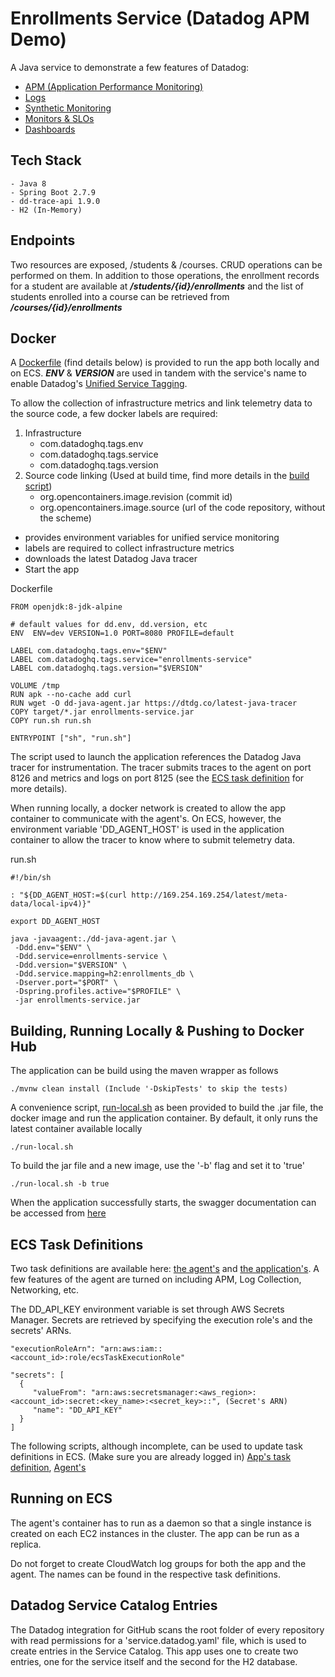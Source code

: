 # Enrollments Service (Datadog APM Demo)
A Java service to demonstrate a few features of Datadog:
- [APM (Application Performance Monitoring)](https://docs.datadoghq.com/tracing/)
- [Logs](https://docs.datadoghq.com/logs/)
- [Synthetic Monitoring](https://docs.datadoghq.com/synthetics/)
- [Monitors & SLOs](https://docs.datadoghq.com/dashboards/widgets/slo)
- [Dashboards](https://docs.datadoghq.com/dashboards)
## Tech Stack
    - Java 8
    - Spring Boot 2.7.9
    - dd-trace-api 1.9.0
    - H2 (In-Memory)

## Endpoints
Two resources are exposed, /students & /courses. CRUD operations can be performed on them.
In addition to those operations, the enrollment records for a student are available at ***/students/{id}/enrollments***
and the list of students enrolled into a course can be retrieved from ***/courses/{id}/enrollments***

## Docker

A [Dockerfile](Dockerfile) (find details below) is provided to run the app both locally and on ECS.
***ENV*** & ***VERSION*** are used in tandem with the service's name to enable Datadog's [Unified Service Tagging](https://docs.datadoghq.com/getting_started/tagging/unified_service_tagging/).

To allow the collection of infrastructure metrics and link telemetry data to the source code, a few docker labels are required:
    
1. Infrastructure
   - com.datadoghq.tags.env
   - com.datadoghq.tags.service
   - com.datadoghq.tags.version
2. Source code linking (Used at build time, find more details in the [build script](push-image.sh))
   - org.opencontainers.image.revision (commit id)
   - org.opencontainers.image.source (url of the code repository, without the scheme)
    
- provides environment variables for unified service monitoring
- labels are required to collect infrastructure metrics
- downloads the latest Datadog Java tracer
- Start the app

Dockerfile
```
FROM openjdk:8-jdk-alpine

# default values for dd.env, dd.version, etc
ENV  ENV=dev VERSION=1.0 PORT=8080 PROFILE=default

LABEL com.datadoghq.tags.env="$ENV"
LABEL com.datadoghq.tags.service="enrollments-service"
LABEL com.datadoghq.tags.version="$VERSION"

VOLUME /tmp
RUN apk --no-cache add curl
RUN wget -O dd-java-agent.jar https://dtdg.co/latest-java-tracer
COPY target/*.jar enrollments-service.jar
COPY run.sh run.sh

ENTRYPOINT ["sh", "run.sh"]
```
The script used to launch the application references the Datadog Java tracer for instrumentation.
The tracer submits traces to the agent on port 8126 and metrics and logs on port 8125 (see the [ECS task definition](ecs-task-definitions/datadog-agent-ecs.json) for more details).

When running locally, a docker network is created to allow the app container to communicate with the agent's.
On ECS, however, the environment variable 'DD_AGENT_HOST' is used in the application container to allow the tracer to know where to submit telemetry data.

run.sh

```
#!/bin/sh

: "${DD_AGENT_HOST:=$(curl http://169.254.169.254/latest/meta-data/local-ipv4)}"

export DD_AGENT_HOST

java -javaagent:./dd-java-agent.jar \
 -Ddd.env="$ENV" \
 -Ddd.service=enrollments-service \
 -Ddd.version="$VERSION" \
 -Ddd.service.mapping=h2:enrollments_db \
 -Dserver.port="$PORT" \
 -Dspring.profiles.active="$PROFILE" \
 -jar enrollments-service.jar
```

## Building, Running Locally & Pushing to Docker Hub

The application can be build using the maven wrapper as follows

```
./mvnw clean install (Include '-DskipTests' to skip the tests)
```

A convenience script, [run-local.sh](run-local.sh) as been provided to build the .jar file, the docker image and run the application container.
By default, it only runs the latest container available locally

```
./run-local.sh
```

To build the jar file and a new image, use the '-b' flag and set it to 'true'

```
./run-local.sh -b true
```

When the application successfully starts, the swagger documentation can be accessed from [here](http://localhost:8080/swagger-ui/index.html)

## ECS Task Definitions
Two task definitions are available here: [the agent's](ecs-task-definitions/datadog-agent-ecs.json) and [the application's](ecs-task-definitions/enrollments-service-ecs.json). 
A few features of the agent are turned on including APM, Log Collection, Networking, etc.

The DD_API_KEY environment variable is set through AWS Secrets Manager. Secrets are retrieved by specifying the execution role's and the secrets' ARNs.

```
"executionRoleArn": "arn:aws:iam::<account_id>:role/ecsTaskExecutionRole"

"secrets": [
  {
     "valueFrom": "arn:aws:secretsmanager:<aws_region>:<account_id>:secret:<key_name>:<secret_key>::", (Secret's ARN)
     "name": "DD_API_KEY"
  }
]
```
The following scripts, although incomplete, can be used to update task definitions in ECS. (Make sure you are already logged in) 
[App's task definition](ecs-task-definitions/update-es-etd.sh), [Agent's](ecs-task-definitions/update-dd-agent-etd.sh)

## Running on ECS

The agent's container has to run as a daemon so that a single instance is created on each EC2 instances in the cluster.
The app can be run as a replica.

Do not forget to create CloudWatch log groups for both the app and the agent. The names can be found in the respective task definitions.

## Datadog Service Catalog Entries

The Datadog integration for GitHub scans the root folder of every repository with read permissions for a 'service.datadog.yaml' file, which is used to create entries in the Service Catalog.
This app uses one to create two entries, one for the service itself and the second for the H2 database.


